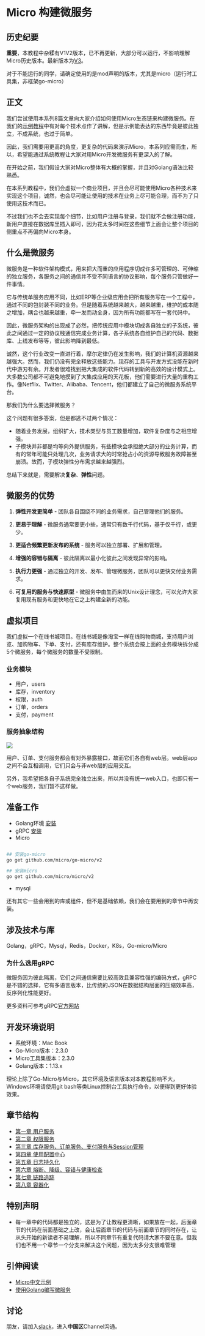 # Micro 构建微服务

## 历史纪要

**重要**，本教程中杂糅有V1V2版本，已不再更新，大部分可以运行，不影响理解Micro历史版本。最新版本为[V3](../microservice-in-microv3)。

对于不能运行的同学，请确定使用的是mod声明的版本，尤其是micro（运行时工具集，非框架go-micro）

## 正文

我们尝试使用本系列8篇文章向大家介绍如何使用Micro生态链来构建微服务。在我们的[示例教程][examples]中有对每个技术点作了讲解，但是示例能表达的东西毕竟是彼此独立，不成系统，也过于简单。

因此，我们需要用更高的角度，更复杂的代码来演示Micro，本系列应需而生，所以，希望能通过系统教程让大家对用Micro开发微服务有更深入的了解。

在开始之前，我们假设大家对Micro整体有大概的掌握，并且对Golang语法比较熟悉。

在本系列教程中，我们会虚拟一个商业项目，并且会尽可能使用Micro各种技术来实现这个项目，诚然，也会尽可能让使用的技术在业务上尽可能合理，而不为了只使用这技术而已。

不过我们也不会去实现每个细节，比如用户注册与登录，我们就不会做注册功能，新用户直接在数据库里插入即可，因为花太多时间在这些细节上面会让整个项目的侧重点不再偏向Micro本身。

## 什么是微服务

微服务是一种软件架构模式，用来把大而重的应用程序切成许多可管理的、可伸缩的独立服务，各服务之间的通信并不受不同语言的协议影响，每个服务只管做好一件事情。

它与传统单服务应用不同，比如ERP等企业级应用会把所有服务写在一个工程中，通过不同的包封装不同的业务。但是随着系统越来越大，越来越重，维护的成本随之增加，耦合也越来越重，牵一发而动全身，因为所有功能都写在一套代码中。

因此，微服务架构的出现成了必然，把传统应用中模块切成各自独立的子系统，彼此之间通过一定的协议栈通信完成业务计算，各子系统各自维护自己的代码、数据库、上线发布等等，彼此影响降到最低。

诚然，这个行业改变一直进行着，摩尔定律仍在发生影响，我们的计算机资源越来越强大。然而，我们仍没有完全释放这些能力。现存的工具与开发方式没能在新时代中游刃有余。开发者很难找到把大集成的软件代码转到新的高效的设计模式上。大多数公司都不可避免地摸到了大集成应用的天花板，他们需要进行大量的重构工作。像Netflix、Twitter、Alibaba、Tencent，他们都建立了自己的微服务系统平台。

那我们为什么要选择微服务？

这个问题有很多答案，但是都逃不过两个情况：

- 随着业务发展，组织扩大，技术类型与员工数量增加，软件复杂度与之相应增强。
- 子模块并非都是均等向外提供服务，有些模块会承担绝大部分的业务计算，而有的常年可能只处理几次，业务请求大的时常抢占小的资源导致服务故障甚至崩溃。故而，子模块弹性分布需求越来越强烈。

总结下来就是，需要解决**复杂**、**弹性**问题。

## 微服务的优势

1. **弹性开发更简单** - 团队各自围绕不同的业务需求，自己管理他们的服务。

2. **更易于理解** - 微服务通常要更小些，通常只有数千行代码，基于仅千行，或更少。

3. **更适合频繁更新发布的系统** - 服务可以独立部署、扩展和管理。

4. **增强的容错与隔离** - 彼此隔离以最小化彼此之间发现异常的影响。

5. **执行力更强** - 通过独立的开发、发布、管理微服务，团队可以更快交付业务需求。

6. **可复用的服务与快速原型** - 微服务中由生而来的Unix设计理念，可以允许大家复用现有服务和更快地在它之上构建全新的功能。

## 虚拟项目

我们虚拟一个在线书城项目。在线书城是像淘宝一样在线购物商城，支持用户浏览、加购物车、下单、支付，还有库存维护。整个系统会按上面的业务模块拆分成5个微服务，每个微服务的数量不受限制。

### 业务模块

- 用户，users
- 库存，inventory
- 权限，auth
- 订单，orders
- 支付，payment

### 服务抽象结构

![](./docs/design.png)

用户、订单、支付服务都会有对外暴露接口，故而它们各自有web层。web层app之间不会互相调用，它们只会与非web层的应用交互。

另外，我希望把各自子系统完全独立出来，所以并没有统一web入口，也即只有一个web服务，我们暂不这样做。

## 准备工作

- Golang环境 [安装](https://golang.google.cn/)
- gRPC [安装](https://grpc.io/docs/quickstart/go.html)
- Micro

```bash

## 安装go-micro
go get github.com/micro/go-micro/v2

## 安装micro
go get github.com/micro/micro/v2

```
- mysql

还有其它一些会用到的库或组件，但不是基础依赖，我们会在要用到的章节中再安装。

## 涉及技术与库

Golang，gRPC，Mysql，Redis，Docker，K8s，Go-micro/Micro

### 为什么选用gRPC

微服务因为彼此隔离，它们之间通信需要比较高效且兼容性强的编码方式，gRPC是不错的选择，它有多语言版本，比传统的JSON在数据结构层面的压缩效率高，反序列化性能更好。

更多资料可参考gRPC[官方网站][gRPC]

## 开发环境说明

- 系统环境：Mac Book
- Go-Micro版本：2.3.0
- Micro工具集版本：2.3.0
- Golang版本：1.13.x

理论上除了Go-Micro与Micro，其它环境及语言版本对本教程影响不大，Windows环境请使用git bash等类Linux控制台工具执行命令，以便得到更好体验效果。

## 章节结构

- [第一章 用户服务][第一章]
- [第二章 权限服务][第二章]
- [第三章 库存服务、订单服务、支付服务与Session管理][第三章]
- [第四章 使用配置中心][第四章]
- [第五章 日志持久化][第五章]
- [第六章 熔断、降级、容错与健康检查][第六章]
- [第七章 链路追踪][第七章]
- [第八章 容器化][第八章]

## 特别声明

- 每一章中的代码都是独立的，这是为了让教程更清晰，如果放在一起，后面章节的代码在前面基础之上改，会让后面章节的代码与前面章节的同时存在，让从头开始的新读者不易理解，所以不同章节有重复代码请大家不要在意。但我们也不用一个章节一个分支来解决这个问题，因为太多分支很难管理

## 引伸阅读

- [Micro中文示例](https://github.com/micro-in-cn/tutorials/examples)
- [使用Golang编写微服务](https://ewanvalentine.io/microservices-in-golang-part-1/)

## 讨论

朋友，请加入[slack](http://slack.micro.mu/)，进入**中国区**Channel沟通。

[examples]: ../examples
[gRPC]: https://grpc.io/

[第一章]: ./part1
[第二章]: ./part2
[第三章]: ./part3
[第四章]: ./part4
[第五章]: ./part5
[第六章]: ./part6
[第七章]: ./part7
[第八章]: ./part8
